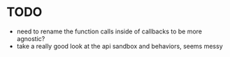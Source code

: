 # TODO
- need to rename the function calls inside of callbacks to be more agnostic?
- take a really good look at the api sandbox and behaviors, seems messy

